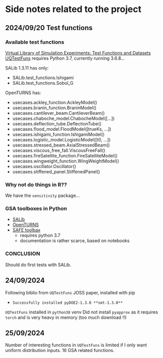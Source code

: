 # Side notes related to the project

## 2024/09/20 Test functions
### Available test functions
[Virtual Library of Simulation Experiments: Test Functions and Datasets](https://www.sfu.ca/~ssurjano/index.html)
[UQTestFuns](https://github.com/damar-wicaksono/uqtestfuns) requires Python 3.7, currently running 3.6.8...

SALib 1.3.11 has only: 

* SALib.test_functions.Ishigami
* SALib.test_functions.Sobol_G

OpenTURNS has:

* usecases.ackley_function.AckleyModel()
* usecases.branin_function.BraninModel()
* usecases.cantilever_beam.CantileverBeam()
* usecases.chaboche_model.ChabocheModel([...])
* usecases.deflection_tube.DeflectionTube()
* usecases.flood_model.FloodModel([trueKs, ...])
* usecases.ishigami_function.IshigamiModel()
* usecases.logistic_model.LogisticModel([t0, ...])
* usecases.stressed_beam.AxialStressedBeam()
* usecases.viscous_free_fall.ViscousFreeFall()
* usecases.fireSatellite_function.FireSatelliteModel()
* usecases.wingweight_function.WingWeightModel()
* usecases.oscillator.Oscillator()
* usecases.stiffened_panel.StiffenedPanel()


### Why not do things in R??
We have the `sensitivity` package...


### GSA toolboxes in Python

* [SALib](https://salib.readthedocs.io/en/latest/)
* [OpenTURNS](https://openturns.github.io/openturns/latest/theory/reliability_sensitivity/reliability_sensitivity.html#sensitivity-analysis)
* [SAFE toolbax](https://safetoolbox.github.io/) 
  + requires python 3.7
  + documentation is rather scarce, based on notebooks

### CONCLUSION
Should do first tests with SALib.

## 24/09/2024
Following biblio from `UQTestFuns` JOSS paper, installed with pip
- `Successfully installed pyDOE2-1.3.0 **smt-1.3.0**`

`UQTestFuns` installed in `python38` venv
Did not install `pyapprox` as it requires `torch` and is very heavy in memory (too much download !!)

## 25/09/2024
Number of interesting functions in `UQTestFuns` is limited if I only want uniform distribution inputs.
16 GSA related functions. 
